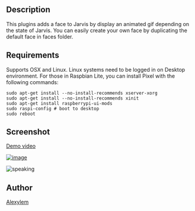 <!---
IMPORTANT
=========
This README.md is displayed in the WebStore as well as within Jarvis app
Please do not change the structure of this file
Fill-in Description, Usage & Author sections
Make sure to rename the [en] folder into the language code your plugin is written in (ex: fr, es, de, it...)
For multi-language plugin:
- clone the language directory and translate commands/functions.sh
- optionally write the Description / Usage sections in several languages
-->
## Description
This plugins adds a face to Jarvis by display an animated gif depending on the state of Jarvis.
You can easily create your own face by duplicating the default face in faces folder.

## Requirements
Supports OSX and Linux.
Linux systems need to be logged in on Desktop environment.
For those in Raspbian Lite, you can install Pixel with the following commands:
```shell
sudo apt-get install --no-install-recommends xserver-xorg
sudo apt-get install --no-install-recommends xinit
sudo apt-get install raspberrypi-ui-mods
sudo raspi-config # boot to desktop
sudo reboot
```

## Screenshot
[Demo video](https://youtu.be/bc7NcxszPZU)

[![image](https://cloud.githubusercontent.com/assets/11017174/23833788/f7c11ace-074a-11e7-8baa-6d824eb9ee59.png)](https://youtu.be/bc7NcxszPZU)

![speaking](https://cloud.githubusercontent.com/assets/11017174/22897373/b78e8522-f223-11e6-9348-243b9189232d.gif)

## Author
[Alexylem](https://github.com/alexylem)
